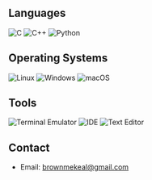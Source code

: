 ## Languages

![C]((https://skillicons.dev/icons?i=all))
![C++](https://camo.githubusercontent.com/2bdbf5e4f86ecfc86b91d126161e4b532a5e2518db86f666c108fe5a7e391c71/68747470733a2f2f696d672e736869656c64732e696f2f62616467652f432b2b2d3030353939433f6c6f676f3d63706c7573706c7573266c6f676f436f6c6f723d7768697465267374796c653d666f722d7468652d6261646765)
![Python](https://camo.githubusercontent.com/8a03be915cf539ac37b85eefb894127a96cd149723686358c38f36de12932263/68747470733a2f2f696d672e736869656c64732e696f2f62616467652f507974686f6e2d3337373641423f6c6f676f3d707974686f6e266c6f676f436f6c6f723d7768697465267374796c653d666f722d7468652d6261646765)

## Operating Systems

![Linux](https://img.shields.io/badge/Arch_Linux-1793D1?style=for-the-badge&logo=arch-linux&logoColor=white)
![Windows](https://img.shields.io/badge/Windows-0078D6?style=for-the-badge&logo=windows&logoColor=white)
![macOS](https://img.shields.io/badge/mac%20os-000000?style=for-the-badge&logo=apple&logoColor=white)

## Tools
![Terminal Emulator](https://img.shields.io/badge/alacritty-F46D01?style=for-the-badge&logo=alacritty&logoColor=white)
![IDE](https://img.shields.io/badge/Visual_Studio_Code-0078D4?style=for-the-badge&logo=visual%20studio%20code&logoColor=white)
![Text Editor](https://img.shields.io/badge/VIM-%2311AB00.svg?&style=for-the-badge&logo=vim&logoColor=white)

## Contact
- Email: [brownmekeal@gmail.com](mailto:your.email@example.com)
